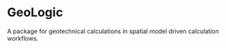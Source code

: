 <h1>GeoLogic</h1>
<p>A package for geotechnical calculations in spatial model driven calculation workflows.</p>